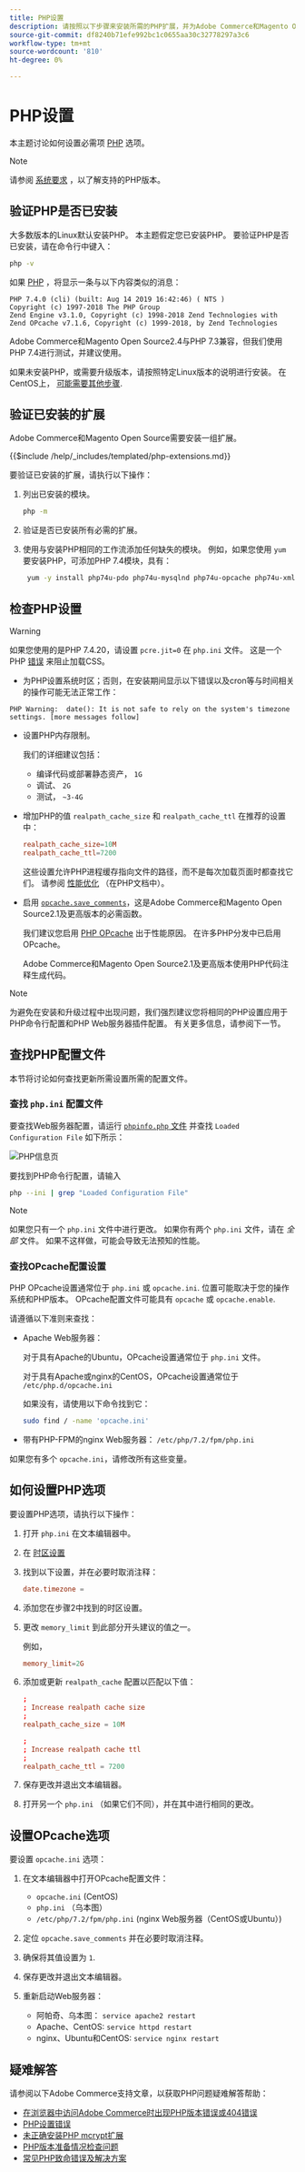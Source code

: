 ```yaml
---
title: PHP设置
description: 请按照以下步骤来安装所需的PHP扩展，并为Adobe Commerce和Magento Open Source的本地安装配置所需的PHP设置。
source-git-commit: df8240b71efe992bc1c0655aa30c32778297a3c6
workflow-type: tm+mt
source-wordcount: '810'
ht-degree: 0%

---
```



# PHP设置

本主题讨论如何设置必需项 [PHP](https://glossary.magento.com/php) 选项。

>[!NOTE]
>
>请参阅 [系统要求](../system-requirements.md) ，以了解支持的PHP版本。

## 验证PHP是否已安装

大多数版本的Linux默认安装PHP。 本主题假定您已安装PHP。 要验证PHP是否已安装，请在命令行中键入：

```bash
php -v
```

如果 [PHP](https://glossary.magento.com/php) ，将显示一条与以下内容类似的消息：

```terminal
PHP 7.4.0 (cli) (built: Aug 14 2019 16:42:46) ( NTS )
Copyright (c) 1997-2018 The PHP Group
Zend Engine v3.1.0, Copyright (c) 1998-2018 Zend Technologies with Zend OPcache v7.1.6, Copyright (c) 1999-2018, by Zend Technologies
```

Adobe Commerce和Magento Open Source2.4与PHP 7.3兼容，但我们使用PHP 7.4进行测试，并建议使用。

如果未安装PHP，或需要升级版本，请按照特定Linux版本的说明进行安装。
在CentOS上， [可能需要其他步骤](https://wiki.centos.org/HowTos/php7).

## 验证已安装的扩展

Adobe Commerce和Magento Open Source需要安装一组扩展。

{{$include /help/_includes/templated/php-extensions.md}}

要验证已安装的扩展，请执行以下操作：

1. 列出已安装的模块。

   ```bash
   php -m
   ```

1. 验证是否已安装所有必需的扩展。
1. 使用与安装PHP相同的工作流添加任何缺失的模块。 例如，如果您使用 `yum` 要安装PHP，可添加PHP 7.4模块，具有：

   ```bash
    yum -y install php74u-pdo php74u-mysqlnd php74u-opcache php74u-xml php74u-gd php74u-devel php74u-mysql php74u-intl php74u-mbstring php74u-bcmath php74u-json php74u-iconv php74u-soap
   ```

## 检查PHP设置

>[!WARNING]
>
>如果您使用的是PHP 7.4.20，请设置 `pcre.jit=0` 在 `php.ini` 文件。 这是一个PHP [错误](https://bugs.php.net/bug.php?id=81101) 来阻止加载CSS。

- 为PHP设置系统时区；否则，在安装期间显示以下错误以及cron等与时间相关的操作可能无法正常工作：

```terminal
PHP Warning:  date(): It is not safe to rely on the system's timezone settings. [more messages follow]
```

- 设置PHP内存限制。

   我们的详细建议包括：

   - 编译代码或部署静态资产， `1G`
   - 调试、 `2G`
   - 测试， `~3-4G`

- 增加PHP的值 `realpath_cache_size` 和 `realpath_cache_ttl` 在推荐的设置中：

   ```conf
   realpath_cache_size=10M
   realpath_cache_ttl=7200
   ```

   这些设置允许PHP进程缓存指向文件的路径，而不是每次加载页面时都查找它们。 请参阅 [性能优化](https://www.php.net/manual/en/ini.core.php) （在PHP文档中）。

- 启用 [`opcache.save_comments`](https://www.php.net/manual/en/opcache.configuration.php#ini.opcache.save-comments)，这是Adobe Commerce和Magento Open Source2.1及更高版本的必需函数。

   我们建议您启用 [PHP OPcache](https://www.php.net/manual/en/book.opcache.php) 出于性能原因。 在许多PHP分发中已启用OPcache。

   Adobe Commerce和Magento Open Source2.1及更高版本使用PHP代码注释生成代码。

>[!NOTE]
>
>为避免在安装和升级过程中出现问题，我们强烈建议您将相同的PHP设置应用于PHP命令行配置和PHP Web服务器插件配置。 有关更多信息，请参阅下一节。

## 查找PHP配置文件

本节将讨论如何查找更新所需设置所需的配置文件。

### 查找 `php.ini` 配置文件

要查找Web服务器配置，请运行 [`phpinfo.php` 文件](optional-software.md#create-phpinfophp) 并查找 `Loaded Configuration File` 如下所示：

![PHP信息页](../../assets/installation/config_phpini-webserver.png)

要找到PHP命令行配置，请输入

```bash
php --ini | grep "Loaded Configuration File"
```

>[!NOTE]
>
>如果您只有一个 `php.ini` 文件中进行更改。 如果你有两个 `php.ini` 文件，请在 *全部* 文件。 如果不这样做，可能会导致无法预知的性能。

### 查找OPcache配置设置

PHP OPcache设置通常位于 `php.ini` 或 `opcache.ini`. 位置可能取决于您的操作系统和PHP版本。 OPcache配置文件可能具有 `opcache` 或 `opcache.enable`.

请遵循以下准则来查找：

- Apache Web服务器：

   对于具有Apache的Ubuntu，OPcache设置通常位于 `php.ini` 文件。

   对于具有Apache或nginx的CentOS，OPcache设置通常位于 `/etc/php.d/opcache.ini`

   如果没有，请使用以下命令找到它：

   ```bash
   sudo find / -name 'opcache.ini'
   ```

- 带有PHP-FPM的nginx Web服务器： `/etc/php/7.2/fpm/php.ini`

如果您有多个 `opcache.ini`，请修改所有这些变量。

## 如何设置PHP选项

要设置PHP选项，请执行以下操作：

1. 打开 `php.ini` 在文本编辑器中。
1. 在 [时区设置](https://www.php.net/manual/en/timezones.php)
1. 找到以下设置，并在必要时取消注释：

   ```conf
   date.timezone =
   ```

1. 添加您在步骤2中找到的时区设置。

1. 更改 `memory_limit` 到此部分开头建议的值之一。

   例如，

   ```conf
   memory_limit=2G
   ```

1. 添加或更新 `realpath_cache` 配置以匹配以下值：

   ```conf
   ;
   ; Increase realpath cache size
   ;
   realpath_cache_size = 10M
   
   ;
   ; Increase realpath cache ttl
   ;
   realpath_cache_ttl = 7200
   ```

1. 保存更改并退出文本编辑器。

1. 打开另一个 `php.ini` （如果它们不同），并在其中进行相同的更改。

## 设置OPcache选项

要设置 `opcache.ini` 选项：

1. 在文本编辑器中打开OPcache配置文件：

   - `opcache.ini` (CentOS)
   - `php.ini` （乌本图）
   - `/etc/php/7.2/fpm/php.ini` (nginx Web服务器（CentOS或Ubuntu）)

1. 定位 `opcache.save_comments` 并在必要时取消注释。
1. 确保将其值设置为 `1`.
1. 保存更改并退出文本编辑器。
1. 重新启动Web服务器：

   - 阿帕奇、乌本图： `service apache2 restart`
   - Apache、CentOS: `service httpd restart`
   - nginx、Ubuntu和CentOS: `service nginx restart`

## 疑难解答

请参阅以下Adobe Commerce支持文章，以获取PHP问题疑难解答帮助：

- [在浏览器中访问Adobe Commerce时出现PHP版本错误或404错误](https://support.magento.com/hc/en-us/articles/360033117152-PHP-version-error-or-404-error-when-accessing-Magento-in-browser)
- [PHP设置错误](https://support.magento.com/hc/en-us/articles/360034599631-PHP-settings-errors)
- [未正确安装PHP mcrypt扩展](https://support.magento.com/hc/en-us/articles/360034280132-PHP-mcrypt-extension-not-installed-properly-)
- [PHP版本准备情况检查问题](https://support.magento.com/hc/en-us/articles/360033546411)
- [常见PHP致命错误及解决方案](https://support.magento.com/hc/en-us/articles/360030568432)
